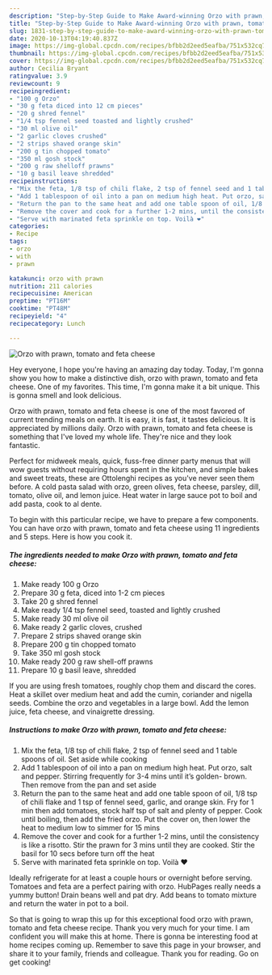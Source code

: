 ```yaml
---
description: "Step-by-Step Guide to Make Award-winning Orzo with prawn, tomato and feta cheese"
title: "Step-by-Step Guide to Make Award-winning Orzo with prawn, tomato and feta cheese"
slug: 1831-step-by-step-guide-to-make-award-winning-orzo-with-prawn-tomato-and-feta-cheese
date: 2020-10-13T04:19:40.837Z
image: https://img-global.cpcdn.com/recipes/bfbb2d2eed5eafba/751x532cq70/orzo-with-prawn-tomato-and-feta-cheese-recipe-main-photo.jpg
thumbnail: https://img-global.cpcdn.com/recipes/bfbb2d2eed5eafba/751x532cq70/orzo-with-prawn-tomato-and-feta-cheese-recipe-main-photo.jpg
cover: https://img-global.cpcdn.com/recipes/bfbb2d2eed5eafba/751x532cq70/orzo-with-prawn-tomato-and-feta-cheese-recipe-main-photo.jpg
author: Cecilia Bryant
ratingvalue: 3.9
reviewcount: 9
recipeingredient:
- "100 g Orzo"
- "30 g feta diced into 12 cm pieces"
- "20 g shred fennel"
- "1/4 tsp fennel seed toasted and lightly crushed"
- "30 ml olive oil"
- "2 garlic cloves crushed"
- "2 strips shaved orange skin"
- "200 g tin chopped tomato"
- "350 ml gosh stock"
- "200 g raw shelloff prawns"
- "10 g basil leave shredded"
recipeinstructions:
- "Mix the feta, 1/8 tsp of chili flake, 2 tsp of fennel seed and 1 table spoons of oil. Set aside while cooking"
- "Add 1 tablespoon of oil into a pan on medium high heat. Put orzo, salt and pepper. Stirring frequently for 3-4 mins until it’s golden- brown. Then remove from the pan and set aside"
- "Return the pan to the same heat and add one table spoon of oil, 1/8 tsp of chili flake and 1 tsp of fennel seed, garlic, and orange skin. Fry for 1 min then add tomatoes, stock half tsp of salt and plenty of pepper. Cook until boiling, then add the fried orzo. Put the cover on, then lower the heat to medium low to simmer for 15 mins"
- "Remove the cover and cook for a further 1-2 mins, until the consistency is like a risotto. Stir the prawn for 3 mins until they are cooked. Stir the basil for 10 secs before turn off the heat"
- "Serve with marinated feta sprinkle on top. Voilà ❤️"
categories:
- Recipe
tags:
- orzo
- with
- prawn

katakunci: orzo with prawn 
nutrition: 211 calories
recipecuisine: American
preptime: "PT16M"
cooktime: "PT48M"
recipeyield: "4"
recipecategory: Lunch

---
```



![Orzo with prawn, tomato and feta cheese](https://img-global.cpcdn.com/recipes/bfbb2d2eed5eafba/751x532cq70/orzo-with-prawn-tomato-and-feta-cheese-recipe-main-photo.jpg)

Hey everyone, I hope you're having an amazing day today. Today, I'm gonna show you how to make a distinctive dish, orzo with prawn, tomato and feta cheese. One of my favorites. This time, I'm gonna make it a bit unique. This is gonna smell and look delicious.

Orzo with prawn, tomato and feta cheese is one of the most favored of current trending meals on earth. It is easy, it is fast, it tastes delicious. It is appreciated by millions daily. Orzo with prawn, tomato and feta cheese is something that I've loved my whole life. They're nice and they look fantastic.

Perfect for midweek meals, quick, fuss-free dinner party menus that will wow guests without requiring hours spent in the kitchen, and simple bakes and sweet treats, these are Ottolenghi recipes as you&#39;ve never seen them before. A cold pasta salad with orzo, green olives, feta cheese, parsley, dill, tomato, olive oil, and lemon juice. Heat water in large sauce pot to boil and add pasta, cook to al dente.


To begin with this particular recipe, we have to prepare a few components. You can have orzo with prawn, tomato and feta cheese using 11 ingredients and 5 steps. Here is how you cook it.

<!--inarticleads1-->

##### The ingredients needed to make Orzo with prawn, tomato and feta cheese:

1. Make ready 100 g Orzo
1. Prepare 30 g feta, diced into 1-2 cm pieces
1. Take 20 g shred fennel
1. Make ready 1/4 tsp fennel seed, toasted and lightly crushed
1. Make ready 30 ml olive oil
1. Make ready 2 garlic cloves, crushed
1. Prepare 2 strips shaved orange skin
1. Prepare 200 g tin chopped tomato
1. Take 350 ml gosh stock
1. Make ready 200 g raw shell-off prawns
1. Prepare 10 g basil leave, shredded


If you are using fresh tomatoes, roughly chop them and discard the cores. Heat a skillet over medium heat and add the cumin, coriander and nigella seeds. Combine the orzo and vegetables in a large bowl. Add the lemon juice, feta cheese, and vinaigrette dressing. 

<!--inarticleads2-->

##### Instructions to make Orzo with prawn, tomato and feta cheese:

1. Mix the feta, 1/8 tsp of chili flake, 2 tsp of fennel seed and 1 table spoons of oil. Set aside while cooking
1. Add 1 tablespoon of oil into a pan on medium high heat. Put orzo, salt and pepper. Stirring frequently for 3-4 mins until it’s golden- brown. Then remove from the pan and set aside
1. Return the pan to the same heat and add one table spoon of oil, 1/8 tsp of chili flake and 1 tsp of fennel seed, garlic, and orange skin. Fry for 1 min then add tomatoes, stock half tsp of salt and plenty of pepper. Cook until boiling, then add the fried orzo. Put the cover on, then lower the heat to medium low to simmer for 15 mins
1. Remove the cover and cook for a further 1-2 mins, until the consistency is like a risotto. Stir the prawn for 3 mins until they are cooked. Stir the basil for 10 secs before turn off the heat
1. Serve with marinated feta sprinkle on top. Voilà ❤️


Ideally refrigerate for at least a couple hours or overnight before serving. Tomatoes and feta are a perfect pairing with orzo. HubPages really needs a yummy button! Drain beans well and pat dry. Add beans to tomato mixture and return the water in pot to a boil. 

So that is going to wrap this up for this exceptional food orzo with prawn, tomato and feta cheese recipe. Thank you very much for your time. I am confident you will make this at home. There is gonna be interesting food at home recipes coming up. Remember to save this page in your browser, and share it to your family, friends and colleague. Thank you for reading. Go on get cooking!
